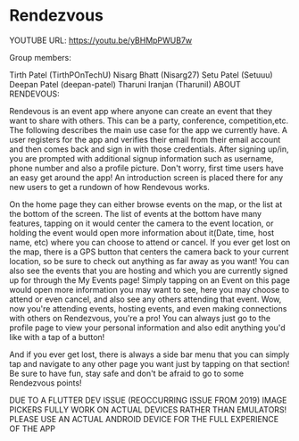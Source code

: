 # Rendezvous

YOUTUBE URL: https://youtu.be/yBHMpPWUB7w

Group members:

Tirth Patel (TirthPOnTechU)
Nisarg Bhatt (Nisarg27)
Setu Patel (Setuuu)
Deepan Patel (deepan-patel)
Tharuni Iranjan (TharuniI)
ABOUT RENDEVOUS:

Rendevous is an event app where anyone can create an event that they want to share with others. This can be a party, conference, competition,etc. The following describes the main use case for the app we currently have. A user registers for the app and verifies their email from their email account and then comes back and sign in with those credentials. After signing up/in, you are prompted with additional signup information such as username, phone number and also a profile picture. Don't worry, first time users have an easy get around the app! An introduction screen is placed there for any new users to get a rundown of how Rendevous works.

On the home page they can either browse events on the map, or the list at the bottom of the screen. The list of events at the bottom have many features, tapping on it would center the camera to the event location, or holding the event would open more information about it(Date, time, host name, etc) where you can choose to attend or cancel. If you ever get lost on the map, there is a GPS button that centers the camera back to your current location, so be sure to check out anything as far away as you want! You can also see the events that you are hosting and which you are currently signed up for through the My Events page! Simply tapping on an Event on this page would open more information you may want to see, here you may choose to attend or even cancel, and also see any others attending that event. Wow, now you're attending events, hosting events, and even making connections with others on Rendezvous, you're a pro! You can always just go to the profile page to view your personal information and also edit anything you'd like with a tap of a button!

And if you ever get lost, there is always a side bar menu that you can simply tap and navigate to any other page you want just by tapping on that section! Be sure to have fun, stay safe and don't be afraid to go to some Rendezvous points!

DUE TO A FLUTTER DEV ISSUE (REOCCURRING ISSUE FROM 2019) IMAGE PICKERS FULLY WORK ON ACTUAL DEVICES RATHER THAN EMULATORS! PLEASE USE AN ACTUAL ANDROID DEVICE FOR THE FULL EXPERIENCE OF THE APP
